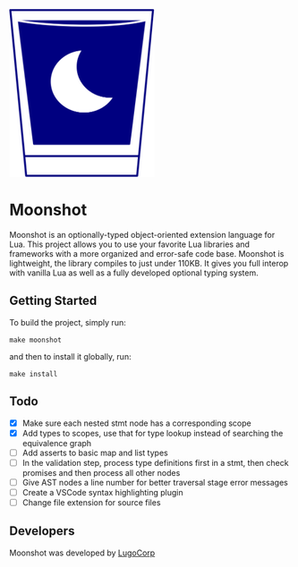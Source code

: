 <img src="moonshot.svg" height="300px"/>

# Moonshot
Moonshot is an optionally-typed object-oriented extension language for Lua. This project allows you to use your favorite Lua libraries and frameworks with a more organized and error-safe code base. Moonshot is lightweight, the library compiles to just under 110KB. It gives you full interop with vanilla Lua as well as a fully developed optional typing system.

## Getting Started
To build the project, simply run:
```
make moonshot
```

and then to install it globally, run:
```
make install
```

## Todo
- [x] Make sure each nested stmt node has a corresponding scope
- [x] Add types to scopes, use that for type lookup instead of searching the equivalence graph
- [ ] Add asserts to basic map and list types
- [ ] In the validation step, process type definitions first in a stmt, then check promises and then process all other nodes
- [ ] Give AST nodes a line number for better traversal stage error messages
- [ ] Create a VSCode syntax highlighting plugin
- [ ] Change file extension for source files

## Developers
Moonshot was developed by [LugoCorp](http://lugocorp.net)
